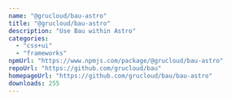 ```yaml
---
name: "@grucloud/bau-astro"
title: "@grucloud/bau-astro"
description: "Use Bau within Astro"
categories:
  - "css+ui"
  - "frameworks"
npmUrl: "https://www.npmjs.com/package/@grucloud/bau-astro"
repoUrl: "https://github.com/grucloud/bau"
homepageUrl: "https://github.com/grucloud/bau/bau-astro"
downloads: 255
---
```


